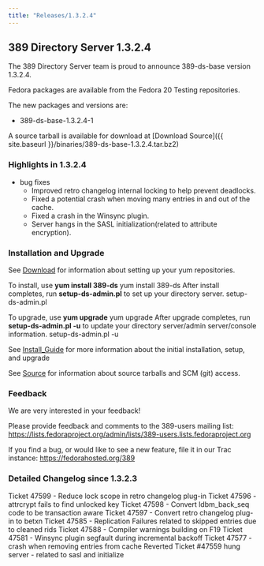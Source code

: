 ```yaml
---
title: "Releases/1.3.2.4"
---
```

389 Directory Server 1.3.2.4
----------------------------

The 389 Directory Server team is proud to announce 389-ds-base version 1.3.2.4.

Fedora packages are available from the Fedora 20 Testing repositories.

The new packages and versions are:

-   389-ds-base-1.3.2.4-1

A source tarball is available for download at [Download Source]({{ site.baseurl }}/binaries/389-ds-base-1.3.2.4.tar.bz2)

### Highlights in 1.3.2.4

-   bug fixes
    -   Improved retro changelog internal locking to help prevent deadlocks.
    -   Fixed a potential crash when moving many entries in and out of the cache.
    -   Fixed a crash in the Winsync plugin.
    -   Server hangs in the SASL initialization(related to attribute encryption).

### Installation and Upgrade

See [Download](../download.html) for information about setting up your yum repositories.

To install, use **yum install 389-ds** yum install 389-ds After install completes, run **setup-ds-admin.pl** to set up your directory server. setup-ds-admin.pl

To upgrade, use **yum upgrade** yum upgrade After upgrade completes, run **setup-ds-admin.pl -u** to update your directory server/admin server/console information. setup-ds-admin.pl -u

See [Install\_Guide](../legacy/install-guide.html) for more information about the initial installation, setup, and upgrade

See [Source](../development/source.html) for information about source tarballs and SCM (git) access.

### Feedback

We are very interested in your feedback!

Please provide feedback and comments to the 389-users mailing list: <https://lists.fedoraproject.org/admin/lists/389-users.lists.fedoraproject.org>

If you find a bug, or would like to see a new feature, file it in our Trac instance: <https://fedorahosted.org/389>

### Detailed Changelog since 1.3.2.3

Ticket 47599 - Reduce lock scope in retro changelog plug-in 
Ticket 47596 - attrcrypt fails to find unlocked key 
Ticket 47598 - Convert ldbm\_back\_seq code to be transaction aware 
Ticket 47597 - Convert retro changelog plug-in to betxn 
Ticket 47585 - Replication Failures related to skipped entries due to cleaned rids 
Ticket 47588 - Compiler warnings building on F19 
Ticket 47581 - Winsync plugin segfault during incremental backoff 
Ticket 47577 - crash when removing entries from cache Reverted 
Ticket \#47559 hung server - related to sasl and initialize

